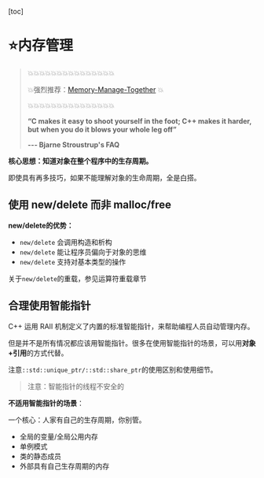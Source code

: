 [toc]

# ⭐内存管理

> 💥💥💥💥💥💥💥💥💥💥💥💥💥💥💥
>
> 💥强烈推荐：[Memory-Manage-Together](https://github.com/cuber-lotus/Memory-Manage-Together) 💥
>
> 💥💥💥💥💥💥💥💥💥💥💥💥💥💥💥
>
> **“C makes it easy to shoot yourself in the foot; C++ makes it harder, but when you do it blows your whole leg off”**
>
> **--- Bjarne Stroustrup's FAQ**

**核心思想：知道对象在整个程序中的生存周期。**

即使具有再多技巧，如果不能理解对象的生命周期，全是白搭。

## 使用 new/delete 而非 malloc/free

**new/delete的优势：**

- `new/delete` 会调用构造和析构
- `new/delete` 能让程序员偏向于对象的思维
- `new/delete` 支持对基本类型的操作

关于`new/delete`的重载，参见运算符重载章节

## 合理使用智能指针

C++ 运用 RAII 机制定义了内置的标准智能指针，来帮助编程人员自动管理内存。

但是并不是所有情况都应该用智能指针。很多在使用智能指针的场景，可以用**对象+引用**的方式代替。

注意`::std::unique_ptr/::std::share_ptr`的使用区别和使用细节。

> 注意：智能指针的线程不安全的

**不适用智能指针的场景**：

一个核心：人家有自己的生存周期，你别管。

- 全局的变量/全局公用内存
- 单例模式
- 类的静态成员
- 外部具有自己生存周期的内存

